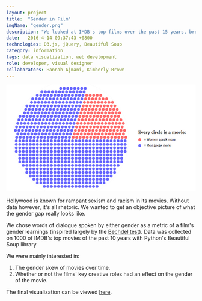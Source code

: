 ```yaml
---
layout: project
title:  "Gender in Film"
imgName: "gender.png"
description: "We looked at IMDB's top films over the past 15 years, breaking them down by the gendered-ness of their spoken dialogue."
date:   2016-4-14 09:37:43 +0800
technologies: D3.js, jQuery, Beautiful Soup
category: information
tags: data visualization, web development
role: developer, visual designer
collaborators: Hannah Ajmani, Kimberly Brown
---
```


<a href="/viz/">![Alt](/img/gender/viz.jpg)</a>

Hollywood is known for rampant sexism and racism in its movies. Without data however, it's all rhetoric. We wanted to get an objective picture of what the gender gap really looks like.

We chose words of dialogue spoken by either gender as a metric of a film's gender learnings (inspired largely by the <a href="http://bechdeltest.com/">Bechdel test</a>). Data was collected on 1000 of IMDB's top movies of the past 10 years with Python's Beautiful Soup library.

We were mainly interested in:

1. The gender skew of movies over time.
2. Whether or not the films' key creative roles had an effect on the gender of the movie.

The final visualization can be viewed <a href="/viz/">here</a>.








